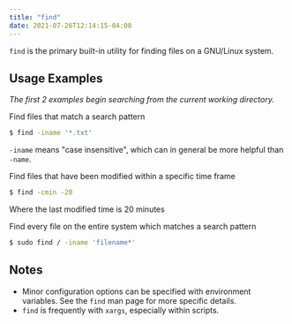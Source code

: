 ```yaml
---
title: "find"
date: 2021-07-26T12:14:15-04:00
---
```


`find` is the primary built-in utility for finding files on a GNU/Linux system.

## Usage Examples

_The first 2 examples begin searching from the current working directory._

Find files that match a search pattern

```bash
$ find -iname '*.txt'
```

`-iname` means "case insensitive", which can in general be more helpful than
`-name`.

Find files that have been modified within a specific time frame

```bash
$ find -cmin -20
```

Where the last modified time is 20 minutes

Find every file on the entire system which matches a search pattern

```bash
$ sudo find / -iname 'filename*'
```

## Notes

- Minor configuration options can be specified with environment variables. See
  the `find` man page for more specific details.
- `find` is frequently with `xargs`, especially within scripts.
